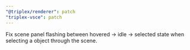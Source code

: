 ```yaml
---
"@triplex/renderer": patch
"triplex-vsce": patch
---
```


Fix scene panel flashing between hovered -> idle -> selected state when selecting a object through the scene.
